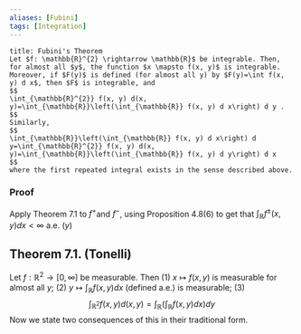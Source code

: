 ```yaml
---
aliases: [Fubini]
tags: [Integration]
---
```

```ad-theorem
title: Fubini's Theorem
Let $f: \mathbb{R}^{2} \rightarrow \mathbb{R}$ be integrable. Then, for almost all $y$, the function $x \mapsto f(x, y)$ is integrable. Moreover, if $F(y)$ is defined (for almost all y) by $F(y)=\int f(x, y) d x$, then $F$ is integrable, and
$$
\int_{\mathbb{R}^{2}} f(x, y) d(x, y)=\int_{\mathbb{R}}\left(\int_{\mathbb{R}} f(x, y) d x\right) d y .
$$
Similarly,
$$
\int_{\mathbb{R}}\left(\int_{\mathbb{R}} f(x, y) d x\right) d y=\int_{\mathbb{R}^{2}} f(x, y) d(x, y)=\int_{\mathbb{R}}\left(\int_{\mathbb{R}} f(x, y) d y\right) d x
$$
where the first repeated integral exists in the sense described above.
```
###  Proof
Apply Theorem $7.1$ to $f^{+}$and $f^{-}$, using Proposition 4.8(6) to get that $\int_{\mathbb{R}} f^{\pm}(x, y) d x<\infty$ a.e. $(y)$
## Theorem 7.1. (Tonelli)
Let $f: \mathbb{R}^{2} \rightarrow[0, \infty]$ be measurable. Then
(1) $x \mapsto f(x, y)$ is measurable for almost all $y$;
(2) $y \mapsto \int_{\mathbb{R}} f(x, y) d x$ (defined a.e.) is measurable;
(3)
$$
\int_{\mathbb{R}^{2}} f(x, y) d(x, y)=\int_{\mathbb{R}}\left(\int_{\mathbb{R}} f(x, y) d x\right) d y
$$
Now we state two consequences of this in their traditional form.
